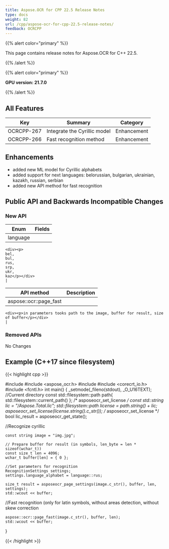 ```yaml
---
title: Aspose.OCR for CPP 22.5 Release Notes
type: docs
weight: 82
url: /cpp/aspose-ocr-for-cpp-22.5-release-notes/
feedback: OCRCPP
---
```


{{% alert color="primary" %}}

This page contains release notes for Aspose.OCR for C++ 22.5.

{{% /alert %}}

{{% alert color="primary" %}}

**GPU version: 21.7.0**

{{% /alert %}}

## All Features

|Key|Summary|Category|
|---|---|---|
|OCRCPP-267| Integrate the Cyrillic model |Enhancement|
|OCRCPP-266| Fast recognition method |Enhancement|

## Enhancements

- added new ML model for Cyrillic alphabets
- added support for next languages: belorussian, bulgarian, ukrainian, kazakh, russian, serbian
- added new API method for fast recognition


## Public API and Backwards Incompatible Changes

### New API

|Enum|Fields|
|---|---|
|language|
	<div><p>
    bel,
    bul,
    rus,
    srp,
    ukr,
    kaz</p></div>
	|
	
|API method|Description|
|---|---|
|aspose::ocr::page_fast|
	<div><p>in parameters tooks path to the image, buffer for result, size of buffer</p></div>
	|


### Removed APIs

No Changes

## Example (C++17 since filesystem)

{{< highlight cpp >}}

#include <iostream>
#include <aspose_ocr.h>
#include <filesystem>
#include <corecrt_io.h>
#include <fcntl.h>
int main()
{
_setmode(_fileno(stdout), _O_U16TEXT);
//Current directory const
std::filesystem::path path{ std::filesystem::current_path() };
/* asposeocr_set_license */
const std::string lic = "/Aspose.Total.lic";
std::filesystem::path license = path.string() + lic;
asposeocr_set_license(license.string().c_str());
/* asposeocr_set_license */
bool lic_result = asposeocr_get_state();

//Recognize cyrillic

	const string image = "img.jpg";

	// Prepare buffer for result (in symbols, len_byte = len * sizeof(wchar_t))
	const size_t len = 4096;
    wchar_t buffer[len] = { 0 };
	
	//Set parameters for recognition 
    RecognitionSettings settings;
    settings.language_alphabet = language::rus;

    size_t result = asposeocr_page_settings(image.c_str(), buffer, len, settings);
    std::wcout << buffer;	
	
//Fast recognition (only for latin symbols, without areas detection, without skew correction

    aspose::ocr::page_fast(image.c_str(), buffer, len);
    std::wcout << buffer;	
}

{{< /highlight >}}
